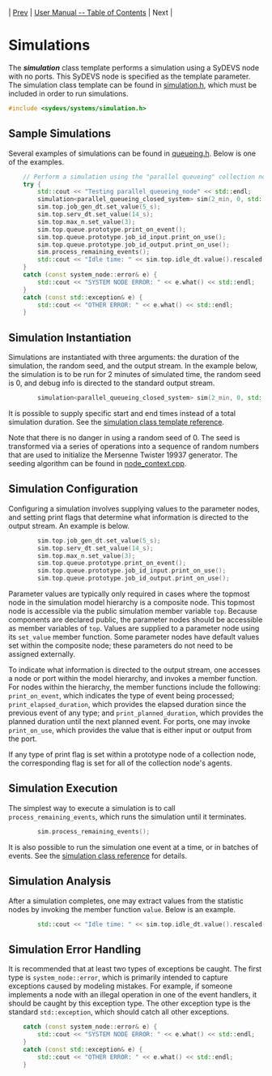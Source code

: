 | [Prev](collection_nodes.html) | [User Manual -- Table of Contents](index.html) | Next |
# Simulations

The ***simulation*** class template performs a simulation using a SyDEVS node with no ports. This SyDEVS node is specified as the template parameter. The simulation class template can be found in [simulation.h](https://github.com/Autodesk/sydevs/blob/master/src/sydevs/systems/simulation.h), which must be included in order to run simulations.

```cpp
#include <sydevs/systems/simulation.h>
```

## Sample Simulations

Several examples of simulations can be found in [queueing.h](https://github.com/Autodesk/sydevs/blob/master/src/examples/demo/queueing/queueing.h). Below is one of the examples.

```cpp
    // Perform a simulation using the "parallel queueing" collection node.
    try {
        std::cout << "Testing parallel_queueing_node" << std::endl;
        simulation<parallel_queueing_closed_system> sim(2_min, 0, std::cout);
        sim.top.job_gen_dt.set_value(5_s);
        sim.top.serv_dt.set_value(14_s);
        sim.top.max_n.set_value(3);
        sim.top.queue.prototype.print_on_event();
        sim.top.queue.prototype.job_id_input.print_on_use();
        sim.top.queue.prototype.job_id_output.print_on_use();
        sim.process_remaining_events();
        std::cout << "Idle time: " << sim.top.idle_dt.value().rescaled(unit) << std::endl;
    }
    catch (const system_node::error& e) {
        std::cout << "SYSTEM NODE ERROR: " << e.what() << std::endl;
    }
    catch (const std::exception& e) {
        std::cout << "OTHER ERROR: " << e.what() << std::endl;
    }
```

## Simulation Instantiation

Simulations are instantiated with three arguments: the duration of the simulation, the random seed, and the output stream. In the example below, the simulation is to be run for 2 minutes of simulated time, the random seed is 0, and debug info is directed to the standard output stream.

```cpp
        simulation<parallel_queueing_closed_system> sim(2_min, 0, std::cout);
```

It is possible to supply specific start and end times instead of a total simulation duration. See the [simulation class template reference](https://autodesk.github.io/sydevs/doc/html/classsydevs_1_1systems_1_1simulation.html).

Note that there is no danger in using a random seed of 0. The seed is transformed via a series of operations into a sequence of random numbers that are used to initialize the Mersenne Twister 19937 generator. The seeding algorithm can be found in [node_context.cpp](https://github.com/Autodesk/sydevs/blob/master/src/sydevs/systems/node_context.cpp).

## Simulation Configuration

Configuring a simulation involves supplying values to the parameter nodes, and setting print flags that determine what information is directed to the output stream. An example is below.

```cpp
        sim.top.job_gen_dt.set_value(5_s);
        sim.top.serv_dt.set_value(14_s);
        sim.top.max_n.set_value(3);
        sim.top.queue.prototype.print_on_event();
        sim.top.queue.prototype.job_id_input.print_on_use();
        sim.top.queue.prototype.job_id_output.print_on_use();
```

Parameter values are typically only required in cases where the topmost node in the simulation model hierarchy is a composite node. This topmost node is accessible via the public simulation member variable `top`. Because components are declared public, the parameter nodes should be accessible as member variables of `top`. Values are supplied to a parameter node using its `set_value` member function. Some parameter nodes have default values set within the composite node; these parameters do not need to be assigned externally.

To indicate what information is directed to the output stream, one accesses a node or port within the model hierarchy, and invokes a member function. For nodes within the hierarchy, the member functions include the following: `print_on_event`, which indicates the type of event being processed; `print_elapsed_duration`, which provides the elapsed duration since the previous event of any type; and `print_planned_duration`, which provides the planned duration until the next planned event. For ports, one may invoke `print_on_use`, which provides the value that is either input or output from the port.

If any type of print flag is set within a prototype node of a collection node, the corresponding flag is set for all of the collection node's agents.

## Simulation Execution

The simplest way to execute a simulation is to call `process_remaining_events`, which runs the simulation until it terminates.

```cpp
        sim.process_remaining_events();
```

It is also possible to run the simulation one event at a time, or in batches of events. See the [simulation class reference](https://autodesk.github.io/sydevs/doc/html/classsydevs_1_1systems_1_1simulation.html) for details.

## Simulation Analysis

After a simulation completes, one may extract values from the statistic nodes by invoking the member function `value`. Below is an example.

```cpp
        std::cout << "Idle time: " << sim.top.idle_dt.value().rescaled(unit) << std::endl;
```

## Simulation Error Handling

It is recommended that at least two types of exceptions be caught. The first type is `system_node::error`, which is primarily intended to capture exceptions caused by modeling mistakes. For example, if someone implements a node with an illegal operation in one of the event handlers, it should be caught by this exception type. The other exception type is the standard `std::exception`, which should catch all other exceptions.

```cpp
    catch (const system_node::error& e) {
        std::cout << "SYSTEM NODE ERROR: " << e.what() << std::endl;
    }
    catch (const std::exception& e) {
        std::cout << "OTHER ERROR: " << e.what() << std::endl;
    }
```

